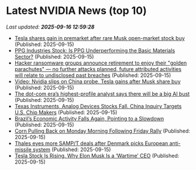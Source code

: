 # Latest NVIDIA News (top 10)
_Last updated: **2025-09-16 12:59:28**_

- [Tesla shares gain in premarket after rare Musk open-market stock buy](https://biztoc.com/x/bbeeaa85e4ebe531) (Published: 2025-09-15)
- [PPG Industries Stock: Is PPG Underperforming the Basic Materials Sector?](https://biztoc.com/x/72f3fd6b32662eca) (Published: 2025-09-15)
- [Hacker ransomware groups announce retirement to enjoy their "golden parachutes" — no further attacks planned, future attributed activities will relate to undisclosed past breaches](https://www.tomshardware.com/tech-industry/cyber-security/hacker-ransomware-groups-announce-retirement-to-enjoy-their-golden-parachutes-no-further-attacks-planned-future-attributed-activities-will-relate-to-undisclosed-past-breaches) (Published: 2025-09-15)
- [Video: Nvidia slips on China probe, Tesla gains after Musk share buy](https://thefly.com/permalinks/entry.php/id4198037/NVDA;TSLA;HIMS;CTVA;BRY;CRC-Video-Nvidia-slips-on-China-probe-Tesla-gains-after-Musk-share-buy) (Published: 2025-09-15)
- [The dot-com era’s highest-profile analyst says there will be a big AI bust](https://biztoc.com/x/2f87bfd5d9c91ca8) (Published: 2025-09-15)
- [Texas Instruments, Analog Devices Stocks Fall. China Inquiry Targets U.S. Chip Makers](https://biztoc.com/x/2bfc2a5bbc1c1438) (Published: 2025-09-15)
- [Brazil’s Economic Activity Falls Again, Pointing to a Slowdown](https://biztoc.com/x/76a57401047615df) (Published: 2025-09-15)
- [Corn Pulling Back on Monday Morning Following Friday Rally](https://biztoc.com/x/4ed25201c5abf8ea) (Published: 2025-09-15)
- [Thales eyes more SAMP/T deals after Denmark picks European anti-missile system](https://biztoc.com/x/526f394bf7487890) (Published: 2025-09-15)
- [Tesla Stock Is Rising. Why Elon Musk Is a ‘Wartime’ CEO](https://biztoc.com/x/7c4da047e2ec3917) (Published: 2025-09-15)
